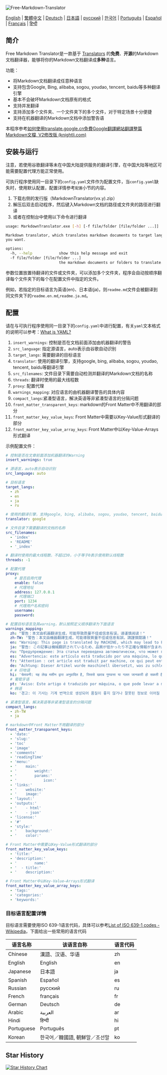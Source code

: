 ![Free-Markdown-Translator](https://socialify.git.ci/CrazyMayfly/Free-Markdown-Translator/image?custom_description=Free+Markdown+Translator%E6%98%AF%E4%B8%80%E6%AC%BE%E5%9F%BA%E4%BA%8E+Translators+%E7%9A%84%E5%85%8D%E8%B4%B9%E3%80%81%E5%BC%80%E6%BA%90%E7%9A%84Markdown%E6%96%87%E6%A1%A3%E7%BF%BB%E8%AF%91%E5%99%A8%EF%BC%8C%E8%83%BD%E5%A4%9F%E5%B0%86%E4%BD%A0%E7%9A%84Markdown%E6%96%87%E6%A1%A3%E7%BF%BB%E8%AF%91%E6%88%90%E4%BB%BB%E6%84%8F%E7%A7%8D%E8%AF%AD%E8%A8%80%E3%80%82&description=1&font=Bitter&forks=1&language=1&name=1&owner=1&pattern=Solid&stargazers=1&theme=Auto)

[English](doc/README.en.md) | [繁體中文](doc/README.zh-tw.md) | [Deutsch](doc/README.de.md) | [日本語](doc/README.ja.md) | [русский](doc/README.ru.md) | [한국어](doc/README.ko.md) | [Português](doc/README.pt.md) | [Español](doc/README.es.md) | [Français](doc/README.fr.md) | [हिन्दी](doc/README.hi.md)

## 简介

Free Markdown Translator是一款基于 [Translators](https://github.com/UlionTse/translators) 的**免费**、**开源**的Markdown文档翻译器，能够将你的Markdown文档翻译成**多种**语言。

功能：

- 将Markdown文档翻译成任意种语言
- 支持包含Google, Bing, alibaba, sogou, youdao, tencent, baidu等多种翻译引擎
- 基本不会破坏Markdown文档原有的格式
- 支持并发翻译
- 支持添加多个文件夹、一个文件夹下的多个文件，对于特定场景十分便捷
- 支持在机器翻译的Markdown文档中添加警告语

本程序参考[如何使用translate.google.cn免費Google翻譯網站翻譯整篇Markdown文檔, V2修改版 (knightli.com)](https://www.knightli.com/zh-tw/2022/04/24/免費-google-翻譯-整篇-markdown-文檔-修改版/)

## 安装与运行

注意，若使用谷歌翻译等未在中国大陆提供服务的翻译引擎，在中国大陆等地区可能需要配置代理方能正常使用。

可执行程序使用同一目录下的`config.yaml`文件作为配置文件，当`config.yaml`缺失时，使用默认配置，配置详情参考`配置`小节的内容。

1. 下载右侧的发行版（MarkdownTranslator(vx.y).zip）
2. 解压后双击启动程序，然后键入Markdown文档的路径或文件夹的路径进行翻译
3. 或者在控制台中使用以下命令进行翻译

```bash
usage: MarkdownTranslator.exe [-h] [-f file/folder [file/folder ...]]

Markdown translator, which translates markdown documents to target languages
you want.

options:
  -h, --help            show this help message and exit
  -f file/folder [file/folder ...]
                        the markdown documents or folders to translate.
```

参数位置放置待翻译的文件或文件夹，可以添加多个文件夹，程序会自动按顺序翻译每个文件夹下的每个在配置文件中指定的文件。

例如，若指定的目标语言为英语(en)、日本语(ja)，则`readme.md`文件会被翻译到同文件夹下的`readme.en.md`,`readme.ja.md`。

## 配置

请在与可执行程序使用同一目录下的`config.yaml`中进行配置，有关`yaml`文本格式的说明可以参考：[What is YAML? ](https://www.redhat.com/en/topics/automation/what-is-yaml)

1. `insert_warnings`: 控制是否在文档前面添加由机器翻译的警告
2. `src_language`: 指定源语言，auto表示由谷歌自动识别
3. `target_langs`: 需要翻译的目标语言
4. `translator`: 使用的翻译引擎，支持google, bing, alibaba, sogou, youdao, tencent, baidu等翻译引擎
5. `src_filenames`: 文件目录下需要自动检测并翻译的Markdown文档的名称
6. `threads`: 翻译时使用的最大线程数
7. `proxy`: 配置代理
8. `warnings_mapping`: 对应语言的由机器翻译警告的具体内容
9. `compact_langs`:紧凑型语言，解决英语等非紧凑型语言的分隔问题
10. `front_matter_transparent_keys`: markdown的Front Matter中不用翻译的部分
11. `front_matter_key_value_keys`: Front Matter中需要以Key-Value形式翻译的部分
12. `front_matter_key_value_array_keys`: Front Matter中以Key-Value-Arrays形式翻译

示例配置文件：

```yaml
# 控制是否在文章前面添加机器翻译的Warning
insert_warnings: true

# 源语言，auto表示自动识别
src_language: auto

# 目标语言
target_langs:
  - zh
  - en
  - ja
  - ru

# 使用的翻译引擎，支持google, bing, alibaba, sogou, youdao, tencent, baidu等翻译引擎
translator: google

# 文件目录下需要翻译的文档的名称
src_filenames:
  - 'index'
  - 'README'
  - '_index'

# 翻译时使用的最大线程数，不超过30，小于等于0表示使用默认线程数
threads: -1

# 配置代理
proxy:
    # 是否启用代理
    enable: false
    # 代理地址
    address: 127.0.0.1
    # 代理端口
    port: 1234
    # 代理用户名和密码
    username:
    password:

# 配置目标语言及其warning，默认按照定义顺序翻译为下面语言
warnings_mapping:
  zh: "警告：本文由机器翻译生成，可能导致质量不佳或信息有误，请谨慎阅读！"
  zh-TW: "警告：本文由機器翻譯生成，可能導致質量不佳或信息有誤，請謹慎閱讀！"
  en: "Warning: This page is translated by MACHINE, which may lead to POOR QUALITY or INCORRECT INFORMATION, please read with CAUTION!"
  ja: "警告: この記事は機械翻訳されているため、品質が低かったり不正確な情報が含まれる可能性があります。よくお読みください。"
  ru: "Предупреждение: Эта статья переведена автоматически, что может привести к некачественной или неверной информации, пожалуйста, внимательно прочитайте!"
  es: "Advertencia: este artículo está traducido por una máquina, lo que puede dar lugar a una mala calidad o información incorrecta. ¡Lea atentamente!"
  fr: "Attention : cet article est traduit par machine, ce qui peut entraîner une mauvaise qualité ou des informations incorrectes, veuillez lire attentivement !"
  de: "Achtung: Dieser Artikel wurde maschinell übersetzt, was zu schlechter Qualität oder falschen Informationen führen kann, bitte sorgfältig lesen!"
  # # 印地语
  hi: 'चेतावनी: यह लेख मशीन द्वारा अनुवादित है, जिससे खराब गुणवत्ता या गलत जानकारी हो सकती है, कृपया ध्यान से पढ़ें!'
  # 葡萄牙语
  pt: 'Aviso: Este artigo é traduzido por máquina, o que pode levar a má qualidade ou informações incorretas, leia com atenção!'
  # 韩语
  ko: '경고: 이 기사는 기계 번역으로 생성되어 품질이 좋지 않거나 잘못된 정보로 이어질 수 있으므로 주의 깊게 읽으십시오!'

# 紧凑型语言，解决英语等非紧凑型语言的分隔问题
compact_langs:
  - zh-TW
  - ja

# markdown中Front Matter不用翻译的部分
front_matter_transparent_keys:
  - 'date:'
  - 'slug:'
  - 'toc'
  - 'image'
  - 'comments'
  - 'readingTime'
  - 'menu:'
  - '    main:'
  - '        weight:'
  - '        params:'
  - '            icon:'
  - 'links:'
  - '    website:'
  - '    image:'
  - 'layout:'
  - 'outputs:'
  - '    - html'
  - '    - json'
  - 'license:'
  - '#'
  - 'style:'
  - '    background:'
  - '    color:'

# Front Matter中需要以Key-Value形式翻译的部分
front_matter_key_value_keys:
  - 'title:'
  - 'description:'
  - '        name:'
  - '  - title:'
  - '    description:'

# Front Matter中以Key-Value—Arrays形式翻译
front_matter_key_value_array_keys:
  - 'tags:'
  - 'categories:'
  - 'keywords:'
```

### 目标语言配置详情

目标语言需要使用ISO 639-1语言代码，具体可以参考[List of ISO 639-1 codes - Wikipedia](https://en.wikipedia.org/wiki/List_of_ISO_639-1_codes)，下面给出一些常用的语言代码

| 语言名称   | 该语言自称                     | 语言代码 |
| ---------- | ------------------------------ | -------- |
| Chinese    | 漢語、汉语、华语               | zh       |
| English    | English                        | en       |
| Japanese   | 日本語                         | ja       |
| Spanish    | Español                        | es       |
| Russian    | русский                        | ru       |
| French     | français                       | fr       |
| German     | Deutsch                        | de       |
| Arabic     | العربية                        | ar       |
| Hindi      | हिन्दी                          | hi       |
| Portuguese | Português                      | pt       |
| Korean     | 한국어／韓國語, 朝鮮말／조선말 | ko       |

## Star History

[![Star History Chart](https://api.star-history.com/svg?repos=CrazyMayfly/Free-Markdown-Translator&type=Date)](https://star-history.com/#CrazyMayfly/Free-Markdown-Translator&Date)
